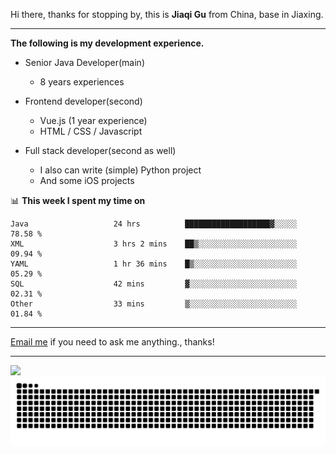 Hi there, thanks for stopping by, this is **Jiaqi Gu** from China, base in Jiaxing.

---

**The following is my development experience.**

- Senior Java Developer(main)
  - 8 years experiences

- Frontend developer(second)
  - Vue.js (1 year experience)
  - HTML / CSS / Javascript
  
- Full stack developer(second as well)
  - I also can write (simple) Python project
  - And some iOS projects

📊 **This week I spent my time on**
<!--START_SECTION:waka-->

```text
Java                   24 hrs          ███████████████████▓░░░░░   78.58 %
XML                    3 hrs 2 mins    ██▒░░░░░░░░░░░░░░░░░░░░░░   09.94 %
YAML                   1 hr 36 mins    █▒░░░░░░░░░░░░░░░░░░░░░░░   05.29 %
SQL                    42 mins         ▓░░░░░░░░░░░░░░░░░░░░░░░░   02.31 %
Other                  33 mins         ▒░░░░░░░░░░░░░░░░░░░░░░░░   01.84 %
```

<!--END_SECTION:waka-->

---

[Email me](mailto:htk2klwgr@mozmail.com?subject=Hiring_from_GitHub) if you need to ask me anything., thanks!

---

![]( https://visitor-badge.glitch.me/badge?page_id=githubgujiaqi)
![]( https://github.com/droid-Q/droid-Q/raw/output/github-contribution-grid-snake.svg#gh-dark-mode-only)

